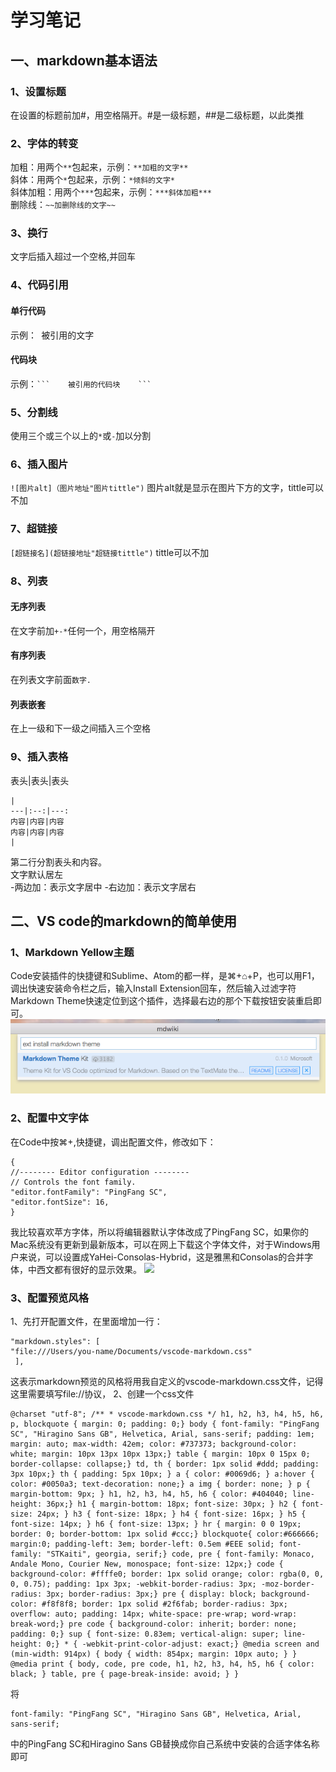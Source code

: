 # 学习笔记
## 一、markdown基本语法
### 1、设置标题
在设置的标题前加#，用空格隔开。#是一级标题，##是二级标题，以此类推
### 2、字体的转变
加粗：用两个`**`包起来，示例：`**加粗的文字** `   
斜体：用两个`*`包起来，示例：`*倾斜的文字* `   
斜体加粗：用两个`***`包起来，示例：`***斜体加粗***`   
删除线：`~~加删除线的文字~~`
### 3、换行
文字后插入超过一个空格,并回车
### 4、代码引用
#### 单行代码
示例：` `被引用的文字` `
#### 代码块
示例：` ```   
被引用的代码块   
    ``` `
### 5、分割线
使用三个或三个以上的`*`或`-`加以分割
### 6、插入图片
`![图片alt]（图片地址"图片tittle")`    图片alt就是显示在图片下方的文字，tittle可以不加
### 7、超链接
`[超链接名](超链接地址"超链接tittle")`   tittle可以不加
### 8、列表
#### 无序列表
在文字前加`+-*`任何一个，用空格隔开
#### 有序列表
在列表文字前面`数字.`
#### 列表嵌套
在上一级和下一级之间插入三个空格
### 9、插入表格
表头|表头|表头
```
|  
---|:--:|---:   
内容|内容|内容   
内容|内容|内容   
|
```
第二行分割表头和内容。   
文字默认居左  
-两边加：表示文字居中 
-右边加：表示文字居右
## 二、VS code的markdown的简单使用
### 1、Markdown Yellow主题
Code安装插件的快捷键和Sublime、Atom的都一样，是⌘+⌂+P，也可以用F1，调出快速安装命令栏之后，输入Install Extension回车，然后输入过滤字符Markdown Theme快速定位到这个插件，选择最右边的那个下载按钮安装重启即可。
![](https://github.com/SCSE-StudyGroup2018/lihang1/blob/master/图片示例.png)
### 2、配置中文字体
在Code中按⌘+,快捷键，调出配置文件，修改如下：
```
{ 
//-------- Editor configuration -------- 
// Controls the font family.  
"editor.fontFamily": "PingFang SC",
"editor.fontSize": 16,
}
```
我比较喜欢苹方字体，所以将编辑器默认字体改成了PingFang SC，如果你的Mac系统没有更新到最新版本，可以在网上下载这个字体文件，对于Windows用户来说，可以设置成YaHei-Consolas-Hybrid，这是雅黑和Consolas的合并字体，中西文都有很好的显示效果。
![](http://upload-images.jianshu.io/upload_images/1749344-e43f2f20b082c30c.png)
### 3、配置预览风格
1、先打开配置文件，在里面增加一行：
```
"markdown.styles": [ 
"file:///Users/you-name/Documents/vscode-markdown.css"
 ],
 ```
 这表示markdown预览的风格将用我自定义的vscode-markdown.css文件，记得这里需要填写file://协议，
 2、创建一个css文件
 ```
 @charset "utf-8"; /** * vscode-markdown.css */ h1, h2, h3, h4, h5, h6, p, blockquote { margin: 0; padding: 0;} body { font-family: "PingFang SC", "Hiragino Sans GB", Helvetica, Arial, sans-serif; padding: 1em; margin: auto; max-width: 42em; color: #737373; background-color: white; margin: 10px 13px 10px 13px;} table { margin: 10px 0 15px 0; border-collapse: collapse;} td, th { border: 1px solid #ddd; padding: 3px 10px;} th { padding: 5px 10px; } a { color: #0069d6; } a:hover { color: #0050a3; text-decoration: none;} a img { border: none; } p { margin-bottom: 9px; } h1, h2, h3, h4, h5, h6 { color: #404040; line-height: 36px;} h1 { margin-bottom: 18px; font-size: 30px; } h2 { font-size: 24px; } h3 { font-size: 18px; } h4 { font-size: 16px; } h5 { font-size: 14px; } h6 { font-size: 13px; } hr { margin: 0 0 19px; border: 0; border-bottom: 1px solid #ccc;} blockquote{ color:#666666; margin:0; padding-left: 3em; border-left: 0.5em #EEE solid; font-family: "STKaiti", georgia, serif;} code, pre { font-family: Monaco, Andale Mono, Courier New, monospace; font-size: 12px;} code { background-color: #ffffe0; border: 1px solid orange; color: rgba(0, 0, 0, 0.75); padding: 1px 3px; -webkit-border-radius: 3px; -moz-border-radius: 3px; border-radius: 3px;} pre { display: block; background-color: #f8f8f8; border: 1px solid #2f6fab; border-radius: 3px; overflow: auto; padding: 14px; white-space: pre-wrap; word-wrap: break-word;} pre code { background-color: inherit; border: none; padding: 0;} sup { font-size: 0.83em; vertical-align: super; line-height: 0;} * { -webkit-print-color-adjust: exact;} @media screen and (min-width: 914px) { body { width: 854px; margin: 10px auto; } } @media print { body, code, pre code, h1, h2, h3, h4, h5, h6 { color: black; } table, pre { page-break-inside: avoid; } } 
```
将
```
font-family: "PingFang SC", "Hiragino Sans GB", Helvetica, Arial, sans-serif;
```
中的PingFang SC和Hiragino Sans GB替换成你自己系统中安装的合适字体名称即可
